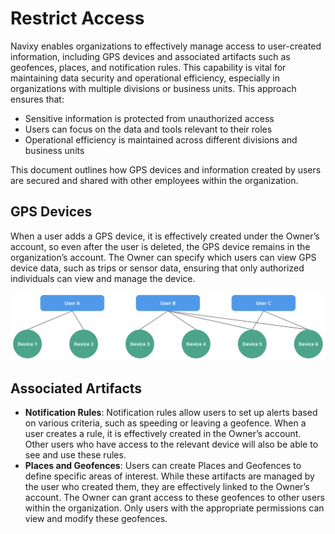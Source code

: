 # Restrict Access

Navixy enables organizations to effectively manage access to user-created information, including GPS devices and associated artifacts such as geofences, places, and notification rules. This capability is vital for maintaining data security and operational efficiency, especially in organizations with multiple divisions or business units. This approach ensures that:

* Sensitive information is protected from unauthorized access
* Users can focus on the data and tools relevant to their roles
* Operational efficiency is maintained across different divisions and business units

This document outlines how GPS devices and information created by users are secured and shared with other employees within the organization.

## GPS Devices

When a user adds a GPS device, it is effectively created under the Owner’s account, so even after the user is deleted, the GPS device remains in the organization’s account. The Owner can specify which users can view GPS device data, such as trips or sensor data, ensuring that only authorized individuals can view and manage the device.

![](attachments/image-20240718-040427.png)

## Associated Artifacts

* **Notification Rules**: Notification rules allow users to set up alerts based on various criteria, such as speeding or leaving a geofence. When a user creates a rule, it is effectively created in the Owner’s account. Other users who have access to the relevant device will also be able to see and use these rules.
* **Places and Geofences**: Users can create Places and Geofences to define specific areas of interest. While these artifacts are managed by the user who created them, they are effectively linked to the Owner’s account. The Owner can grant access to these geofences to other users within the organization. Only users with the appropriate permissions can view and modify these geofences.
